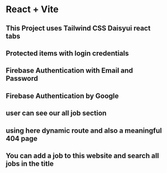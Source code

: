 # React + Vite

## This Project uses Tailwind CSS Daisyui react tabs
## Protected items with login credentials
## Firebase Authentication with Email and Password
## Firebase Authentication by Google
## user can see our all job section
## using here dynamic route and also a meaningful 404 page
## You can add a job to this website and search all jobs in the title